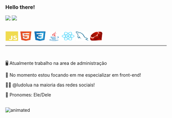 
### Hello there!


<div>
  <img height="150rem" src="https://github-readme-stats.vercel.app/api?username=ludolua&show_icons=true&theme=tokyonight&include_all_commits=true&count_private=true"/>
  <img height="150rem" src="https://github-readme-stats.vercel.app/api/top-langs/?username=ludolua&layout=compact&langs_count=16&theme=tokyonight"/>
</div>

 <p align="inline">

</p>
<div style="display: inline_block"><br>
    <img align="center" alt="Js" height="30" width="40" src="https://raw.githubusercontent.com/devicons/devicon/master/icons/javascript/javascript-plain.svg">
    <img align="center" alt="HTML" height="30" width="40" src="https://raw.githubusercontent.com/devicons/devicon/master/icons/html5/html5-original.svg">
    <img align="center" alt="CSS" height="30" width="40" src="https://raw.githubusercontent.com/devicons/devicon/master/icons/css3/css3-original.svg">
    <img align="center" alt="JAVA" height="30" width="40" src="https://raw.githubusercontent.com/devicons/devicon/master/icons/java/java-original.svg">
    <img align="center" alt="REACT" height="30" width="40" src="https://raw.githubusercontent.com/devicons/devicon/master/icons/react/react-original.svg">
    <img align="center" alt="MYSQL" height="30" width="40" src="https://raw.githubusercontent.com/devicons/devicon/master/icons/mysql/mysql-original.svg">
    <img align="center" alt="RUBY" height="30" width="40" src="https://raw.githubusercontent.com/devicons/devicon/master/icons/ruby/ruby-original.svg">
</div>	

<hr>
<br>
  <p>🖥 Atualmente trabalho na area de administração
  <p>🌱 No momento estou focando em me especializar em front-end!</p>
  <p>🙋‍♂️ @ludolua na maioria das redes sociais!</p>
  <p>🧑 Pronomes: Ele/Dele</p>	
<br>
<img src="https://user-images.githubusercontent.com/87837854/166164046-1238b8f9-e59c-4096-83b5-c777ec7cf562.gif" alt="animated">
